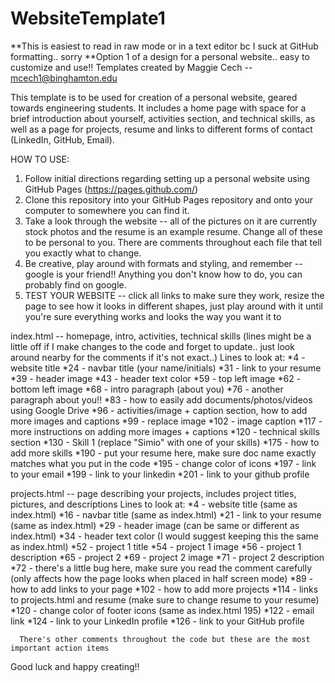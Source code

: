 # WebsiteTemplate1
**This is easiest to read in raw mode or in a text editor bc I suck at GitHub formatting.. sorry
**Option 1 of a design for a personal website.. easy to customize and use!!
Templates created by Maggie Cech -- mcech1@binghamton.edu

This template is to be used for creation of a personal website, geared towards engineering students. It includes a home page with space for a brief introduction about yourself, activities section, and technical skills, as well as a page for projects, resume and links to different forms of contact (LinkedIn, GitHub, Email). 

HOW TO USE:

1. Follow initial directions regarding setting up a personal website using GitHub Pages (https://pages.github.com/)
2. Clone this repository into your GitHub Pages repository and onto your computer to somewhere you can find it. 
3. Take a look through the website -- all of the pictures on it are currently stock photos and the resume is an example resume. Change all of these to be personal to you. There are comments throughout each file that tell you exactly what to change. 
4. Be creative, play around with formats and styling, and remember -- google is your friend!! Anything you don't know how to do, you can probably find on google. 
5. TEST YOUR WEBSITE -- click all links to make sure they work, resize the page to see how it looks in different shapes, just play around with it until you're sure everything works and looks the way you want it to

index.html -- homepage, intro, activities, technical skills (lines might be a little off if I make changes to the code and forget to update.. just look around nearby for the comments if it's not exact..)
    Lines to look at:   *4 - website title
                        *24 - navbar title (your name/initials)
                        *31 - link to your resume
                        *39 - header image
                        *43 - header text color
                        *59 - top left image
                        *62 - bottom left image
                        *68 - intro paragraph (about you)
                        *76 - another paragraph about you!!
                        *83 - how to easily add documents/photos/videos using Google Drive
                        *96 - activities/image + caption section, how to add more images and captions
                        *99 - replace image
                        *102 - image caption
                        *117 - more instructions on adding more images + captions
                        *120 - technical skills section
                        *130 - Skill 1 (replace "Simio" with one of your skills)
                        *175 - how to add more skills
                        *190 - put your resume here, make sure doc name exactly matches what you put in the code
                        *195 - change color of icons
                        *197 - link to your email
                        *199 - link to your linkedin
                        *201 - link to your github profile
 
 projects.html -- page describing your projects, includes project titles, pictures, and descriptions
      Lines to look at: *4 - website title (same as index.html)
                        *16 - navbar title (same as index.html)
                        *21 - link to your resume (same as index.html)
                        *29 - header image (can be same or different as index.html)
                        *34 - header text color (I would suggest keeping this the same as index.html)
                        *52 - project 1 title
                        *54 - project 1 image
                        *56 - project 1 description
                        *65 - project 2
                        *69 - project 2 image
                        *71 - project 2 description
                        *72 - there's a little bug here, make sure you read the comment carefully (only affects how the page looks when placed in half screen mode)
                        *89 - how to add links to your page
                        *102 - how to add more projects
                        *114 - links to projects.html and resume (make sure to change resume to your resume)
                        *120 - change color of footer icons (same as index.html 195)
                        *122 - email link
                        *124 - link to your LinkedIn profile
                        *126 - link to your GitHub profile
                        
      There's other comments throughout the code but these are the most important action items
                        
 Good luck and happy creating!!                
                      
                      
                      
                      
    
